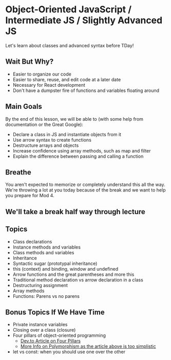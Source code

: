# Object-Oriented JavaScript / Intermediate JS / Slightly Advanced JS
Let's learn about classes and advanced syntax before TDay!

## Wait But Why?
- Easier to organize our code
- Easier to share, reuse, and edit code at a later date
- Necessary for React development
- Don't have a dumpster fire of functions and variables floating around

## Main Goals
By the end of this lesson, we will be able to (with some help from documentation or the Great Google):
- Declare a class in JS and instantiate objects from it
- Use arrow syntax to create functions
- Destructure arrays and objects
- Increase confidence using array methods, such as map and filter
- Explain the difference between passing and calling a function

## Breathe
You aren't expected to memorize or completely understand this all the way. We're throwing a lot at you today because of the break and we want to help you prepare for Mod 4.

## We'll take a break half way through lecture

## Topics
- Class declarations
- Instance methods and variables
- Class methods and variables
- Inheritance
- Syntactic sugar (prototypal inheritance)
- this (context) and binding, window and undefined
- Arrow functions and the great parentheses and more this
- Traditional method declaration vs arrow declaration in a class
- Destructuring assignment
- Array methods
- Functions: Parens vs no parens

## Bonus Topics If We Have Time
- Private instance variables
- Closing over a class (closure)
- Four pillars of object-oriented programming
  - [Dev.to Article on Four Pillars](https://dev.to/austinbh/the-four-pillars-of-object-oriented-programming-5bda)
  - [More Info on Polymorphism as the article above is too simplistic](https://thoughtbot.com/blog/back-to-basics-polymorphism-and-ruby)
- let vs const: when you should use one over the other